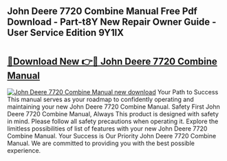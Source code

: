 ## John Deere 7720 Combine Manual Free Pdf Download - Part-t8Y New Repair Owner Guide - User Service Edition 9Y1lX

# <h2><a href="http://bc94537.oget.top/?id=John+Deere+7720+Combine+Manual">🔗Download New 👉🔴 John Deere 7720 Combine Manual</a></h2>

[![John Deere 7720 Combine Manual new download](https://i.imgur.com/5g1atiW.png)](http://bc94537.oget.top/?id=John+Deere+7720+Combine+Manual)
Your Path to Success This manual serves as your roadmap to confidently operating and maintaining your new John Deere 7720 Combine Manual. Safety First John Deere 7720 Combine Manual, Always This product is designed with safety in mind. Please follow all safety precautions when operating it. Explore the limitless possibilities of list of features with your new John Deere 7720 Combine Manual. Your Success is Our Priority John Deere 7720 Combine Manual. We are committed to providing you with the best possible experience.
